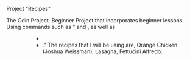 Project "Recipes"

The Odin Project. Beginner Project that incorporates beginner lessons.
Using commands such as "<a href=""></a> and <img src="">, as well as <ol><ol> <ul><ul> <li><li>."
The recipes that I will be using are, Orange Chicken (Joshua Weissman), Lasagna, Fettucini Alfredo.
